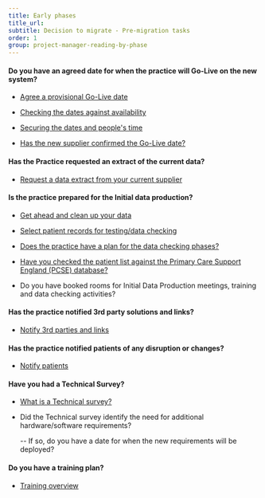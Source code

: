 ```yaml
---
title: Early phases
title_url:
subtitle: Decision to migrate - Pre-migration tasks
order: 1
group: project-manager-reading-by-phase
---
```


#### Do you have an agreed date for when the practice will Go-Live on the new system?

* [Agree a provisional Go-Live date]( {{site.baseurl}}/guide/get-started#agree-a-provisional-go-live-date)

* [Checking the dates against availability]( {{site.baseurl}}/guide/kick-off#check-dates-against-availability)

* [Securing the dates and people's time]( {{site.baseurl}}/guide/kick-off#securing-dates-and-peoples-time)

* [Has the new supplier confirmed the Go-Live date?]( {{site.baseurl}}/guide/get-started#agree-a-provisional-go-live-date)
<!-- [Gap] Removed "Has the current supplier been notified?" question from the list until a newer GPITF process is in place. -->

#### Has the Practice requested an extract of the current data?

* [Request a data extract from your current supplier]( {{site.baseurl}}/guide/get-started#request-a-data-extract-from-the-current-supplier)
<!-- [Update] Relinked to "Get-started" page -->


#### Is the practice prepared for the Initial data production?

* [Get ahead and clean up your data]( {{site.baseurl}}/guide/pre-migration-tasks#clean-up-the-current-system-data)

* [Select patient records for testing/data checking]( {{site.baseurl}}/guide/pre-migration-tasks#data-checking-preparation)

* [Does the practice have a plan for the data checking phases?]( {{site.baseurl}}/guide/initial-data-production#data-checking)

* [Have you checked the patient list against the Primary Care Support England (PCSE) database?]( {{site.baseurl}}/guide/pre-migration-tasks#clean-up-the-current-system-data)

* Do you have booked rooms for Initial Data Production meetings, training and data checking activities?

#### Has the practice notified 3rd party solutions and links?

* [Notify 3rd parties and links]( {{site.baseurl}}/guide/pre-migration-tasks#notifying-third-parties-and-links)


#### Has the practice notified patients of any disruption or changes?

* [Notify patients]( {{site.baseurl}}/guide/pre-migration-tasks#notifying-patients)

#### Have you had a Technical Survey?

* [What is a Technical survey?]( {{site.baseurl}}/guide/technical-survey)

* Did the Technical survey identify the need for additional hardware/software requirements?

  -- If so, do you have a date for when the new requirements will be deployed?

#### Do you have a training plan?

* [Training overview]( {{site.baseurl}}/guide/training)

